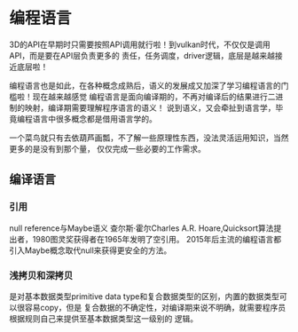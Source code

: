 # 编程语言

3D的API在早期时只需要按照API调用就行啦！到vulkan时代，不仅仅是调用API，而是要在API层负责更多的
责任，任务调度，driver逻辑，底层是越来越接近底层啦！

编程语言也是如此，在各种概念成熟后，语义的发展成又加深了学习编程语言的门槛啦！现在越来越感觉
编程语言是面向编译期的，不再对编译后的结果进行二进制的映射，编译期需要理解程序语言的语义！
说到语义，又会牵扯到语言学，毕竟编程语言中很多概念都是借用语言学的。

一个菜鸟就只有去依葫芦画瓢，不了解一些原理性东西，没法灵活运用知识，当然更多的是没有到那个量，
仅仅完成一些必要的工作需求。


## 编译语言

### 引用
null reference与Maybe语义
查尔斯·霍尔Charles A.R. Hoare,Quicksort算法提出者，1980图灵奖获得者在1965年发明了空引用。
2015年后主流的编程语言都引入Maybe概念取代null来获得更安全的方法。

### 浅拷贝和深拷贝
是对基本数据类型primitive data type和复合数据类型的区别，内置的数据类型可以很容易copy，但是
复合数据的不确定性，对编译期来说不明确，就需要程序员根据规则自己来提供至基本数据类型这一级别的
逻辑。
